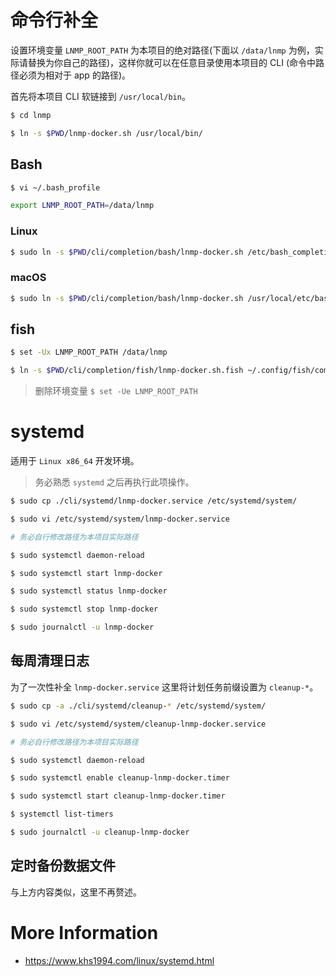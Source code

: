 # 命令行补全

设置环境变量 `LNMP_ROOT_PATH` 为本项目的绝对路径(下面以 `/data/lnmp` 为例，实际请替换为你自己的路径)，这样你就可以在任意目录使用本项目的 CLI (命令中路径必须为相对于 app 的路径)。

首先将本项目 CLI 软链接到 `/usr/local/bin`。

```bash
$ cd lnmp

$ ln -s $PWD/lnmp-docker.sh /usr/local/bin/
```

## Bash

```bash
$ vi ~/.bash_profile

export LNMP_ROOT_PATH=/data/lnmp
```

### Linux

```bash
$ sudo ln -s $PWD/cli/completion/bash/lnmp-docker.sh /etc/bash_completion.d/lnmp-docker.sh
```

### macOS

```bash
$ sudo ln -s $PWD/cli/completion/bash/lnmp-docker.sh /usr/local/etc/bash_completion.d/lnmp-docker.sh
```

## fish

```bash
$ set -Ux LNMP_ROOT_PATH /data/lnmp

$ ln -s $PWD/cli/completion/fish/lnmp-docker.sh.fish ~/.config/fish/completions/
```

> 删除环境变量 `$ set -Ue LNMP_ROOT_PATH`

# systemd

适用于 `Linux x86_64` 开发环境。

>务必熟悉 `systemd` 之后再执行此项操作。

```bash
$ sudo cp ./cli/systemd/lnmp-docker.service /etc/systemd/system/

$ sudo vi /etc/systemd/system/lnmp-docker.service

# 务必自行修改路径为本项目实际路径

$ sudo systemctl daemon-reload

$ sudo systemctl start lnmp-docker

$ sudo systemctl status lnmp-docker

$ sudo systemctl stop lnmp-docker

$ sudo journalctl -u lnmp-docker
```

## 每周清理日志

为了一次性补全 `lnmp-docker.service` 这里将计划任务前缀设置为 `cleanup-*`。

```bash
$ sudo cp -a ./cli/systemd/cleanup-* /etc/systemd/system/

$ sudo vi /etc/systemd/system/cleanup-lnmp-docker.service

# 务必自行修改路径为本项目实际路径

$ sudo systemctl daemon-reload

$ sudo systemctl enable cleanup-lnmp-docker.timer

$ sudo systemctl start cleanup-lnmp-docker.timer

$ systemctl list-timers

$ sudo journalctl -u cleanup-lnmp-docker
```

## 定时备份数据文件

与上方内容类似，这里不再赘述。

# More Information

* https://www.khs1994.com/linux/systemd.html
